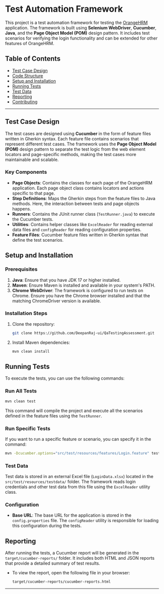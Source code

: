 
# Test Automation Framework

This project is a test automation framework for testing the [OrangeHRM](https://www.orangehrm.com/) application. The framework is built using **Selenium WebDriver**, **Cucumber**, **Java**, and the **Page Object Model (POM)** design pattern. It includes test scenarios for verifying the login functionality and can be extended for other features of OrangeHRM.

## Table of Contents

- [Test Case Design](#test-case-design)
- [Code Structure](#code-structure)
- [Setup and Installation](#setup-and-installation)
- [Running Tests](#running-tests)
- [Test Data](#test-data)
- [Reporting](#reporting)
- [Contributing](#contributing)

---

## Test Case Design

The test cases are designed using **Cucumber** in the form of feature files written in Gherkin syntax. Each feature file contains scenarios that represent different test cases. The framework uses the **Page Object Model (POM)** design pattern to separate the test logic from the web element locators and page-specific methods, making the test cases more maintainable and scalable.
  
### Key Components

- **Page Objects**: Contains the classes for each page of the OrangeHRM application. Each page object class contains locators and actions specific to that page.
- **Step Definitions**: Maps the Gherkin steps from the feature files to Java methods. Here, the interaction between tests and page objects happens.
- **Runners**: Contains the JUnit runner class (`TestRunner.java`) to execute the Cucumber tests.
- **Utilities**: Contains helper classes like `ExcelReader` for reading external data files and `configReader` for reading configuration properties.
- **Feature Files**: Cucumber feature files written in Gherkin syntax that define the test scenarios.

## Setup and Installation

### Prerequisites

1. **Java**: Ensure that you have JDK 17 or higher installed.
2. **Maven**: Ensure Maven is installed and available in your system's PATH.
3. **Chrome WebDriver**: The framework is configured to run tests on Chrome. Ensure you have the Chrome browser installed and that the matching ChromeDriver version is available.

### Installation Steps

1. Clone the repository:
   ```bash
   git clone https://github.com/DeepanRaj-ui/QaTestingAssessment.git
   ```

2. Install Maven dependencies:
   ```bash
   mvn clean install
   ```

## Running Tests

To execute the tests, you can use the following commands:

### Run All Tests
```bash
mvn clean test
```

This command will compile the project and execute all the scenarios defined in the feature files using the `TestRunner`.

### Run Specific Tests
If you want to run a specific feature or scenario, you can specify it in the command:
```bash
mvn -Dcucumber.options="src/test/resources/features/Login.feature" test
```

### Test Data

Test data is stored in an external Excel file (`LoginData.xlsx`) located in the `src/test/resources/testdata/` folder. The framework reads login credentials and other test data from this file using the `ExcelReader` utility class.

### Configuration

- **Base URL**: The base URL for the application is stored in the `config.properties` file. The `configReader` utility is responsible for loading this configuration during the tests.

## Reporting

After running the tests, a Cucumber report will be generated in the `target/cucumber-reports/` folder. It includes both HTML and JSON reports that provide a detailed summary of test results.

- To view the report, open the following file in your browser:
  ```bash
  target/cucumber-reports/cucumber-reports.html
  ```
---

